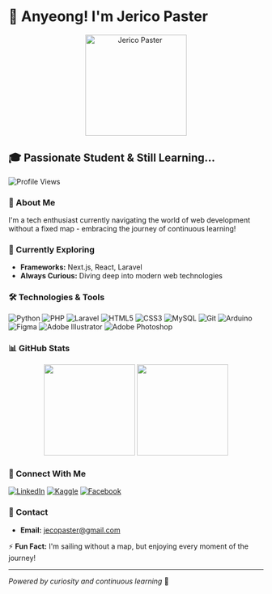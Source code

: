 # 👋 Anyeong! I'm Jerico Paster

<p align="center">
<p align="center">
  <img src="https://avatars.githubusercontent.com/hiiiey" alt="Jerico Paster" width="200" height="200" />
</p>
</p>

## 🎓 Passionate Student & Still Learning...

![Profile Views](https://komarev.com/ghpvc/?username=hiiiey&color=0e75b6&style=for-the-badge)

### 🚀 About Me

I'm a tech enthusiast currently navigating the world of web development without a fixed map - embracing the journey of continuous learning!

### 🌱 Currently Exploring
- **Frameworks:** Next.js, React, Laravel
- **Always Curious:** Diving deep into modern web technologies

### 🛠️ Technologies & Tools

![Python](https://img.shields.io/badge/-Python-05122A?style=flat&logo=python)
![PHP](https://img.shields.io/badge/-PHP-05122A?style=flat&logo=php)
![Laravel](https://img.shields.io/badge/-Laravel-05122A?style=flat&logo=laravel)
![HTML5](https://img.shields.io/badge/-HTML5-05122A?style=flat&logo=html5)
![CSS3](https://img.shields.io/badge/-CSS3-05122A?style=flat&logo=css3)
![MySQL](https://img.shields.io/badge/-MySQL-05122A?style=flat&logo=mysql)
![Git](https://img.shields.io/badge/-Git-05122A?style=flat&logo=git)
![Arduino](https://img.shields.io/badge/-Arduino-05122A?style=flat&logo=arduino)
![Figma](https://img.shields.io/badge/-Figma-05122A?style=flat&logo=figma)
![Adobe Illustrator](https://img.shields.io/badge/-Illustrator-05122A?style=flat&logo=adobe-illustrator)
![Adobe Photoshop](https://img.shields.io/badge/-Photoshop-05122A?style=flat&logo=adobe-photoshop)

### 📊 GitHub Stats

<p align="center">
  <img height="180em" src="https://github-readme-stats.vercel.app/api?username=hiiiey&show_icons=true&theme=github_dark&include_all_commits=true&count_private=true"/>
  <img height="180em" src="https://github-readme-streak-stats.herokuapp.com/?user=hiiiey&theme=github_dark"/>
</p>

### 🤝 Connect With Me

[![LinkedIn](https://img.shields.io/badge/-Jerico%20Paster-0077B5?style=flat-square&logo=linkedin&logoColor=white)](https://linkedin.com/in/jerico-paster-17401b189)
[![Kaggle](https://img.shields.io/badge/-Anyeonghaseyo-20BEFF?style=flat-square&logo=kaggle&logoColor=white)](https://kaggle.com/anyeonghaseyo)
[![Facebook](https://img.shields.io/badge/-Jerico%20Paster-1877F2?style=flat-square&logo=facebook&logoColor=white)](https://fb.com/jericopaster)

### 📧 Contact

- **Email:** jecopaster@gmail.com

⚡ **Fun Fact:** I'm sailing without a map, but enjoying every moment of the journey!

---

*Powered by curiosity and continuous learning* 🌟
